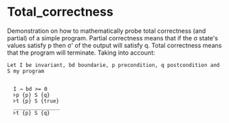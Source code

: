 # Total_correctness
Demonstration on how to mathematically probe total correctness (and partial) of a simple program.
Partial correctness means that if the σ state's values satisfy p then σ' of the output will satisfy q.
Total correctness means that the program will terminate.
Taking into account:

```
Let I be invariant, bd boundarie, p precondition, q postcondition and S my program


  I → bd >= 0
  ⊧p {p} S {q}
  ⊧t {p} S {true}
  _______________
  ⊧t {p} S {q}
```
